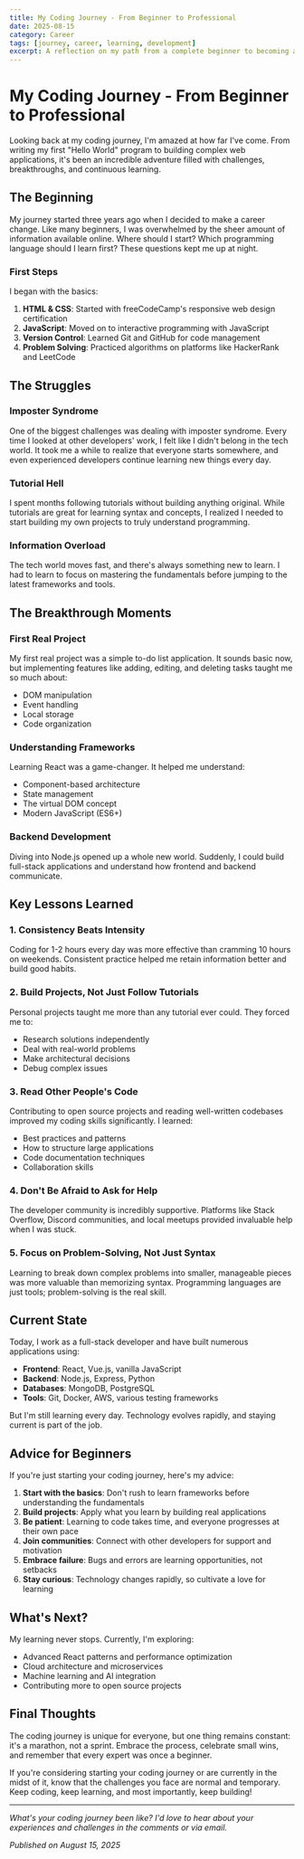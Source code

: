 ```yaml
---
title: My Coding Journey - From Beginner to Professional
date: 2025-08-15
category: Career
tags: [journey, career, learning, development]
excerpt: A reflection on my path from a complete beginner to becoming a professional developer, including the challenges and lessons learned along the way.
---
```


# My Coding Journey - From Beginner to Professional

Looking back at my coding journey, I'm amazed at how far I've come. From writing my first "Hello World" program to building complex web applications, it's been an incredible adventure filled with challenges, breakthroughs, and continuous learning.

## The Beginning

My journey started three years ago when I decided to make a career change. Like many beginners, I was overwhelmed by the sheer amount of information available online. Where should I start? Which programming language should I learn first? These questions kept me up at night.

### First Steps

I began with the basics:

1. **HTML & CSS**: Started with freeCodeCamp's responsive web design certification
2. **JavaScript**: Moved on to interactive programming with JavaScript
3. **Version Control**: Learned Git and GitHub for code management
4. **Problem Solving**: Practiced algorithms on platforms like HackerRank and LeetCode

## The Struggles

### Imposter Syndrome

One of the biggest challenges was dealing with imposter syndrome. Every time I looked at other developers' work, I felt like I didn't belong in the tech world. It took me a while to realize that everyone starts somewhere, and even experienced developers continue learning new things every day.

### Tutorial Hell

I spent months following tutorials without building anything original. While tutorials are great for learning syntax and concepts, I realized I needed to start building my own projects to truly understand programming.

### Information Overload

The tech world moves fast, and there's always something new to learn. I had to learn to focus on mastering the fundamentals before jumping to the latest frameworks and tools.

## The Breakthrough Moments

### First Real Project

My first real project was a simple to-do list application. It sounds basic now, but implementing features like adding, editing, and deleting tasks taught me so much about:

- DOM manipulation
- Event handling
- Local storage
- Code organization

### Understanding Frameworks

Learning React was a game-changer. It helped me understand:

- Component-based architecture
- State management
- The virtual DOM concept
- Modern JavaScript (ES6+)

### Backend Development

Diving into Node.js opened up a whole new world. Suddenly, I could build full-stack applications and understand how frontend and backend communicate.

## Key Lessons Learned

### 1. Consistency Beats Intensity

Coding for 1-2 hours every day was more effective than cramming 10 hours on weekends. Consistent practice helped me retain information better and build good habits.

### 2. Build Projects, Not Just Follow Tutorials

Personal projects taught me more than any tutorial ever could. They forced me to:

- Research solutions independently
- Deal with real-world problems
- Make architectural decisions
- Debug complex issues

### 3. Read Other People's Code

Contributing to open source projects and reading well-written codebases improved my coding skills significantly. I learned:

- Best practices and patterns
- How to structure large applications
- Code documentation techniques
- Collaboration skills

### 4. Don't Be Afraid to Ask for Help

The developer community is incredibly supportive. Platforms like Stack Overflow, Discord communities, and local meetups provided invaluable help when I was stuck.

### 5. Focus on Problem-Solving, Not Just Syntax

Learning to break down complex problems into smaller, manageable pieces was more valuable than memorizing syntax. Programming languages are just tools; problem-solving is the real skill.

## Current State

Today, I work as a full-stack developer and have built numerous applications using:

- **Frontend**: React, Vue.js, vanilla JavaScript
- **Backend**: Node.js, Express, Python
- **Databases**: MongoDB, PostgreSQL
- **Tools**: Git, Docker, AWS, various testing frameworks

But I'm still learning every day. Technology evolves rapidly, and staying current is part of the job.

## Advice for Beginners

If you're just starting your coding journey, here's my advice:

1. **Start with the basics**: Don't rush to learn frameworks before understanding the fundamentals
2. **Build projects**: Apply what you learn by building real applications
3. **Be patient**: Learning to code takes time, and everyone progresses at their own pace
4. **Join communities**: Connect with other developers for support and motivation
5. **Embrace failure**: Bugs and errors are learning opportunities, not setbacks
6. **Stay curious**: Technology changes rapidly, so cultivate a love for learning

## What's Next?

My learning never stops. Currently, I'm exploring:

- Advanced React patterns and performance optimization
- Cloud architecture and microservices
- Machine learning and AI integration
- Contributing more to open source projects

## Final Thoughts

The coding journey is unique for everyone, but one thing remains constant: it's a marathon, not a sprint. Embrace the process, celebrate small wins, and remember that every expert was once a beginner.

If you're considering starting your coding journey or are currently in the midst of it, know that the challenges you face are normal and temporary. Keep coding, keep learning, and most importantly, keep building!

---

*What's your coding journey been like? I'd love to hear about your experiences and challenges in the comments or via email.*

*Published on August 15, 2025*
